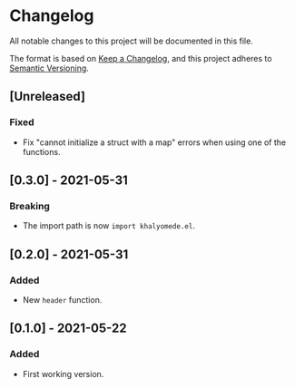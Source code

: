 # Changelog
All notable changes to this project will be documented in this file.

The format is based on [Keep a Changelog](https://keepachangelog.com/en/1.0.0/),
and this project adheres to [Semantic Versioning](https://semver.org/spec/v2.0.0.html).

## [Unreleased]

### Fixed

- Fix "cannot initialize a struct with a map" errors when using one of the functions.

## [0.3.0] - 2021-05-31

### Breaking

- The import path is now `import khalyomede.el`.

## [0.2.0] - 2021-05-31

### Added

- New `header` function.

## [0.1.0] - 2021-05-22

### Added

- First working version.
